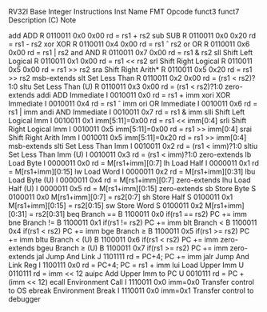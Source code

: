 RV32I Base Integer Instructions
Inst        Name                        FMT     Opcode      funct3      funct7      Description (C)                         Note

add         ADD                         R       0110011     0x0         0x00        rd = rs1 + rs2
sub         SUB                         R       0110011     0x0         0x20        rd = rs1 - rs2
xor         XOR                         R       0110011     0x4         0x00        rd = rs1 ˆ rs2
or          OR                          R       0110011     0x6         0x00        rd = rs1 | rs2
and         AND                         R       0110011     0x7         0x00        rd = rs1 & rs2
sll         Shift Left Logical          R       0110011     0x1         0x00        rd = rs1 << rs2
srl         Shift Right Logical         R       0110011     0x5         0x00        rd = rs1 >> rs2
sra         Shift Right Arith*          R       0110011     0x5         0x20        rd = rs1 >> rs2                         msb-extends
slt         Set Less Than               R       0110011     0x2         0x00        rd = (rs1 < rs2)?1:0
sltu        Set Less Than (U)           R       0110011     0x3         0x00        rd = (rs1 < rs2)?1:0                    zero-extends
addi        ADD Immediate               I       0010011     0x0                     rd = rs1 + imm
xori        XOR Immediate               I       0010011     0x4                     rd = rs1 ˆ imm
ori         OR Immediate                I       0010011     0x6                     rd = rs1 | imm
andi        AND Immediate               I       0010011     0x7                     rd = rs1 & imm
slli        Shift Left Logical Imm      I       0010011     0x1                     imm[5:11]=0x00 rd = rs1 << imm[0:4]
srli        Shift Right Logical Imm     I       0010011     0x5                     imm[5:11]=0x00 rd = rs1 >> imm[0:4]
srai        Shift Right Arith Imm       I       0010011     0x5                     imm[5:11]=0x20 rd = rs1 >> imm[0:4]     msb-extends
slti        Set Less Than Imm           I       0010011     0x2                     rd = (rs1 < imm)?1:0
sltiu       Set Less Than Imm (U)       I       0010011     0x3                     rd = (rs1 < imm)?1:0                    zero-extends
lb          Load Byte                   I       0000011     0x0                     rd = M[rs1+imm][0:7]
lh          Load Half                   I       0000011     0x1                     rd = M[rs1+imm][0:15]
lw          Load Word                   I       0000011     0x2                     rd = M[rs1+imm][0:31]
lbu         Load Byte (U)               I       0000011     0x4                     rd = M[rs1+imm][0:7]                    zero-extends
lhu         Load Half (U)               I       0000011     0x5                     rd = M[rs1+imm][0:15]                   zero-extends
sb          Store Byte                  S       0100011     0x0                     M[rs1+imm][0:7] = rs2[0:7]
sh          Store Half                  S       0100011     0x1                     M[rs1+imm][0:15] = rs2[0:15]
sw          Store Word                  S       0100011     0x2                     M[rs1+imm][0:31] = rs2[0:31]
beq         Branch ==                   B       1100011     0x0                     if(rs1 == rs2) PC += imm
bne         Branch !=                   B       1100011     0x1                     if(rs1 != rs2) PC += imm
blt         Branch <                    B       1100011     0x4                     if(rs1 < rs2) PC += imm
bge         Branch ≥                    B       1100011     0x5                     if(rs1 >= rs2) PC += imm
bltu        Branch < (U)                B       1100011     0x6                     if(rs1 < rs2) PC += imm                 zero-extends
bgeu        Branch ≥ (U)                B       1100011     0x7                     if(rs1 >= rs2) PC += imm                zero-extends
jal         Jump And Link               J       1101111                             rd = PC+4; PC += imm
jalr        Jump And Link Reg           I       1100111     0x0                     rd = PC+4; PC = rs1 + imm
lui         Load Upper Imm              U       0110111                             rd = imm << 12
auipc       Add Upper Imm to PC         U       0010111                             rd = PC + (imm << 12)
ecall       Environment Call            I       1110011     0x0                     imm=0x0 Transfer control to OS
ebreak      Environment Break           I       1110011     0x0                     imm=0x1 Transfer control to debugger

